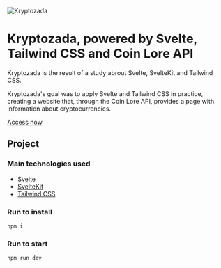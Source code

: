 ![Kryptozada](https://i.imgur.com/4bNJG7V.png "Kryptozada")

# Kryptozada, powered by Svelte, Tailwind CSS and Coin Lore API
Kryptozada is the result of a study abrout Svelte, SvelteKit and Tailwind CSS.

Kryptozada's goal was to apply Svelte and Tailwind CSS in practice, creating a website that, through the Coin Lore API, provides a page with information about cryptocurrencies.

[Access now](https://kryptozada-rn4rvrjox-belmirofss.vercel.app/)

## Project

### Main technologies used

 - [Svelte](https://svelte.dev/)
 - [SvelteKit](https://kit.svelte.dev/)
 - [Tailwind CSS](https://tailwindcss.com/)

### Run to install
```
npm i 
```


### Run to start
```
npm run dev
```